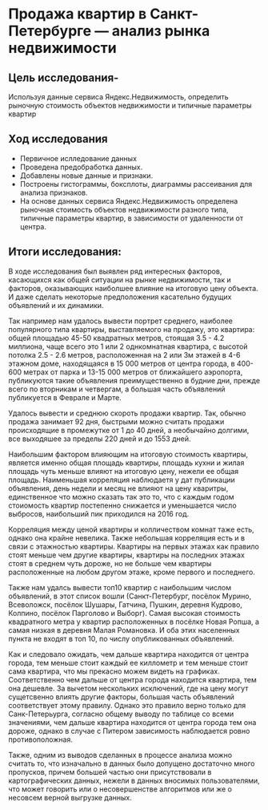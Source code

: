 # Продажа квартир в Санкт-Петербурге — анализ рынка недвижимости

## Цель исследования-
Используя данные сервиса Яндекс.Недвижимость, определить рыночную стоимость объектов недвижимости и типичные параметры квартир

## Ход исследования
- Первичное ислледование данных
- Проведена предобработка данных.
- Добавлены новые данные и признаки.
- Построены гистограммы, боксплоты, диаграммы рассеивания для анализа признаков.
- На основе данных сервиса Яндекс.Недвижимость определена рыночная стоимость
объектов недвижимости разного типа, типичные параметры квартир, в зависимости от
удаленности от центра.

## Итоги исследования:
В ходе исследования был выявлен ряд интересных факторов, касающихся как общей ситуации на рынке недвижимости, так и факторов, оказывающих наиболшее влияние на итоговую цену объекта. И даже сделать некоторые предположения касательно будущих объявлений и их динамики.

Так например нам удалось вывести портрет среднего, наиболее популярного типа квартиры, выставляемого на продажу, это квартира:
общей площадью 45-50 квадратных метров, стоящая 3.5 - 4.2 миллиона, чаще всего это 1 или 2 однкомнатная квартира, с высотой потолка 2.5 - 2.6 метров, расположенная на 2 или 3м этажей в 4-6 этажном доме, находящаяся в 15 000 метров от центра города, в 400-600 метрах от парка и 13-15 000 метров от ближайшего аэропорта, публикуются такие объявления преимущественно в будние дни, прежде всего по вторникам и четвергам, а большая часть объявлений публикуется в Феврале и Марте.

Удалось вывести и среднюю скороть продажи квартир. Так, обычно продажа занимает 92 дня, быстрыми можно считать продажи происходящие в промежутке от 1 до 40 дней, а необычайно долгими, все выходяшее за пределы 220 дней и до 1553 дней.

Наибольшим фактором влияющим на итоговую стоимость квартиры, является именно общая площадь квартиры, площадь кухни и жилая площадь чуть меньше влияют на итоговую цену, нежели ее общая площадь. Наименьшая корреляция наблюдаетя у дат публикации объявления, день недели и месяц не влияют на цену кваритры, единственное что можно сказать так это то, что с каждым годом стоиомость квартир постепенно снижается и уменьшается число выбросов, наибольший пик приходился на 2016 год.

Корреляция между ценой квартиры и колличеством комнат таже есть, однако она крайне невелика. Также небольшая корреляция есть и в связи с этажностью квартиры. Квартиры на первых этажах как правило стоят меньше чем другие квартиры, квартиры на последних этажах стоят в среднем чуть дороже, но не больше чем квартиры расположенные на любом другом этаже, кроме первого и последнего.

Также нам удалсь вывести топ10 квартир с наибольшим числом объявлений, в этот список вошли (Санкт-Петербург, посёлок Мурино,
Всеволожск, посёлок Шушары, Гатчина, Пушкин, деревня Кудрово, Колпино, посёлок Парголово и Выборг). Самая высокая стоимость квадратного метра у квартир расположенных в посёлке Новая Ропша, а самая низкая в деревня Малая Романовка. И оба этих населенных пункта не входят в топ 10, по числу опубликованных объявлений.

Как и следовало ожидать, чем дальше квартира находится от центра города, тем меньше стоит каждый ее киллометр и тем меньше стоит сама квартира, что мы прекасно можем видеть на графиках. Соответственно чем дальше от центра города находится квартира, тем она дешевле. За вычетом нескольких исключений, где на цену могут сущетсвенно влиять другие факторы, большая часть объявлений соответствует этому правилу. Однако это правило верно только для Санк-Петерьурга, согласно общему выводу по таблице со всеми значениями, чем дальше квартира находится от центра города тем она дороже, однако в случае с Питером зависимость наблюдается ровно противоположная.

Также, одним из выводов сделанных в процессе анализа можно считать то, что изначально в данных было допущено достаточно много пропусков, причем большей частью они присутствовали в картографических данных, нежели в данных вносимых пользователями, что может говорить или о несовершенстве алгоритмов или же о несовсем верной выгрузке данных.
